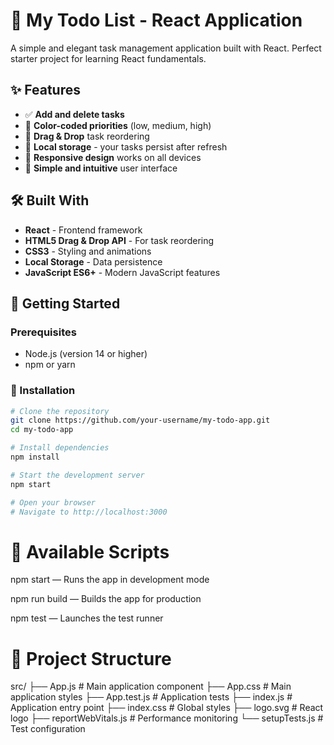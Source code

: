 # 🚀 My Todo List - React Application

A simple and elegant task management application built with React. Perfect starter project for learning React fundamentals.

## ✨ Features

- ✅ **Add and delete tasks**
- 🎨 **Color-coded priorities** (low, medium, high)
- 🔄 **Drag & Drop** task reordering
- 💾 **Local storage** - your tasks persist after refresh
- 📱 **Responsive design** works on all devices
- 🎯 **Simple and intuitive** user interface

## 🛠️ Built With

- **React** - Frontend framework
- **HTML5 Drag & Drop API** - For task reordering
- **CSS3** - Styling and animations
- **Local Storage** - Data persistence
- **JavaScript ES6+** - Modern JavaScript features

## 🚀 Getting Started

### Prerequisites
- Node.js (version 14 or higher)
- npm or yarn

### 🚀 Installation

```bash
# Clone the repository
git clone https://github.com/your-username/my-todo-app.git
cd my-todo-app

# Install dependencies
npm install

# Start the development server
npm start

# Open your browser
# Navigate to http://localhost:3000
```

# 🧩 Available Scripts

npm start — Runs the app in development mode

npm run build — Builds the app for production

npm test — Launches the test runner

# 📁 Project Structure

src/
├── App.js              # Main application component
├── App.css             # Main application styles
├── App.test.js         # Application tests
├── index.js            # Application entry point
├── index.css           # Global styles
├── logo.svg            # React logo
├── reportWebVitals.js  # Performance monitoring
└── setupTests.js       # Test configuration